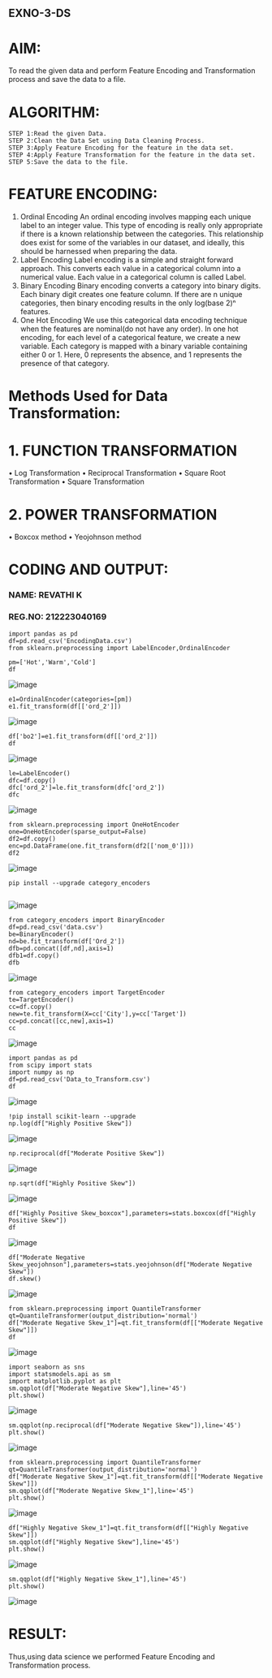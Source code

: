## EXNO-3-DS

# AIM:
To read the given data and perform Feature Encoding and Transformation process and save the data to a file.

# ALGORITHM:
```
STEP 1:Read the given Data.
STEP 2:Clean the Data Set using Data Cleaning Process.
STEP 3:Apply Feature Encoding for the feature in the data set.
STEP 4:Apply Feature Transformation for the feature in the data set.
STEP 5:Save the data to the file.
```

# FEATURE ENCODING:

1. Ordinal Encoding
An ordinal encoding involves mapping each unique label to an integer value. This type of encoding is really only appropriate if there is a known relationship between the categories. This relationship does exist for some of the variables in our dataset, and ideally, this should be harnessed when preparing the data.
2. Label Encoding
Label encoding is a simple and straight forward approach. This converts each value in a categorical column into a numerical value. Each value in a categorical column is called Label.
3. Binary Encoding
Binary encoding converts a category into binary digits. Each binary digit creates one feature column. If there are n unique categories, then binary encoding results in the only log(base 2)ⁿ features.
4. One Hot Encoding
We use this categorical data encoding technique when the features are nominal(do not have any order). In one hot encoding, for each level of a categorical feature, we create a new variable. Each category is mapped with a binary variable containing either 0 or 1. Here, 0 represents the absence, and 1 represents the presence of that category.

# Methods Used for Data Transformation:
  # 1. FUNCTION TRANSFORMATION
• Log Transformation
• Reciprocal Transformation
• Square Root Transformation
• Square Transformation
  # 2. POWER TRANSFORMATION
• Boxcox method
• Yeojohnson method

# CODING AND OUTPUT:
### NAME: REVATHI K
### REG.NO: 212223040169
```P
import pandas as pd
df=pd.read_csv('EncodingData.csv')
from sklearn.preprocessing import LabelEncoder,OrdinalEncoder
```
```P
pm=['Hot','Warm','Cold']
df
```
![image](https://github.com/user-attachments/assets/8fbd48c2-99c5-4bd8-873e-bfcef7c160de)

```P
e1=OrdinalEncoder(categories=[pm])
e1.fit_transform(df[['ord_2']])

```
![image](https://github.com/user-attachments/assets/ffc1f321-f178-4e98-b2d4-d7f54ce40e5c)

```P
df['bo2']=e1.fit_transform(df[['ord_2']])
df

```
![image](https://github.com/user-attachments/assets/0cb87853-f1a3-44c3-a63e-63f4f0b93716)

```P
le=LabelEncoder()
dfc=df.copy()
dfc['ord_2']=le.fit_transform(dfc['ord_2'])
dfc
```
![image](https://github.com/user-attachments/assets/d43a6e61-760a-4c0e-9f4f-5f04469ce415)

```P
from sklearn.preprocessing import OneHotEncoder
one=OneHotEncoder(sparse_output=False)
df2=df.copy()
enc=pd.DataFrame(one.fit_transform(df2[['nom_0']]))
df2
```
![image](https://github.com/user-attachments/assets/e7018135-8974-4fc0-a6bd-b9f156e2530e)

```P
pip install --upgrade category_encoders


```
![image](https://github.com/user-attachments/assets/ca342f14-a85e-4a3e-acd9-08378ef3f80e)

```P
from category_encoders import BinaryEncoder
df=pd.read_csv('data.csv')
be=BinaryEncoder()
nd=be.fit_transform(df['Ord_2'])
dfb=pd.concat([df,nd],axis=1)
dfb1=df.copy()
dfb
```
![image](https://github.com/user-attachments/assets/061dc2ac-20a7-43a8-a99d-6e749c1e7d57)

```P
from category_encoders import TargetEncoder
te=TargetEncoder()
cc=df.copy()
new=te.fit_transform(X=cc['City'],y=cc['Target'])
cc=pd.concat([cc,new],axis=1)
cc
```
![image](https://github.com/user-attachments/assets/b193fcc0-75a4-4b97-ab72-8bd5a5fe4b45)

```P
import pandas as pd
from scipy import stats
import numpy as np
df=pd.read_csv('Data_to_Transform.csv')
df
```
![image](https://github.com/user-attachments/assets/866ea050-3e9c-47df-8e3e-bce0e91030a0)

```P
!pip install scikit-learn --upgrade
np.log(df["Highly Positive Skew"])
```
![image](https://github.com/user-attachments/assets/eee3590a-dc84-454c-a9e5-5949674a64d5)

```P
np.reciprocal(df["Moderate Positive Skew"])
```
![image](https://github.com/user-attachments/assets/69432911-a51b-437e-91e3-0cb98302b638)

```P
np.sqrt(df["Highly Positive Skew"])
```
![image](https://github.com/user-attachments/assets/85e98b8b-517e-4f72-925c-233935796b8c)

```P
df["Highly Positive Skew_boxcox"],parameters=stats.boxcox(df["Highly Positive Skew"])
df
```
![image](https://github.com/user-attachments/assets/b48dda39-09ae-4190-aa3b-67e3b1f874a7)

```P
df["Moderate Negative Skew_yeojohnson"],parameters=stats.yeojohnson(df["Moderate Negative Skew"])
df.skew()
```
![image](https://github.com/user-attachments/assets/f2908c8b-1f24-44c8-ae97-011bf3c77629)

```P
from sklearn.preprocessing import QuantileTransformer
qt=QuantileTransformer(output_distribution='normal')
df["Moderate Negative Skew_1"]=qt.fit_transform(df[["Moderate Negative Skew"]])
df
```
![image](https://github.com/user-attachments/assets/85bd59ef-013b-4bef-91d7-1e3a4dbf3d65)

```P
import seaborn as sns
import statsmodels.api as sm
import matplotlib.pyplot as plt
sm.qqplot(df["Moderate Negative Skew"],line='45')
plt.show()

```
![image](https://github.com/user-attachments/assets/34bac6f4-48fa-4339-ae61-4bdcd7e2a9f4)

```P
sm.qqplot(np.reciprocal(df["Moderate Negative Skew"]),line='45')
plt.show()
```
![image](https://github.com/user-attachments/assets/571840fd-14de-416a-b88c-db1f3121993f)

```P
from sklearn.preprocessing import QuantileTransformer
qt=QuantileTransformer(output_distribution='normal')
df["Moderate Negative Skew_1"]=qt.fit_transform(df[["Moderate Negative Skew"]])
sm.qqplot(df["Moderate Negative Skew_1"],line='45')
plt.show()
```
![image](https://github.com/user-attachments/assets/ce3f5a5f-a2e5-4ad7-8dc9-076ee5dcc5e7)

```P
df["Highly Negative Skew_1"]=qt.fit_transform(df[["Highly Negative Skew"]])
sm.qqplot(df["Highly Negative Skew"],line='45')
plt.show()
```
![image](https://github.com/user-attachments/assets/4948dbcb-a6b3-42a5-a833-62faa8c744ee)


```P
sm.qqplot(df["Highly Negative Skew_1"],line='45')
plt.show()
```
![image](https://github.com/user-attachments/assets/1119ad81-8494-4c7d-ab56-74e1ab2c5b33)


# RESULT:
Thus,using data science we performed Feature Encoding and Transformation process.

       


       
